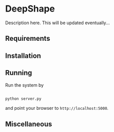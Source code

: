 # DeepShape

Description here. This will be updated eventually...

## Requirements 

## Installation 

## Running

Run the system by 
```bash

python server.py
```

and point your browser to `http://localhost:5000`.

## Miscellaneous 